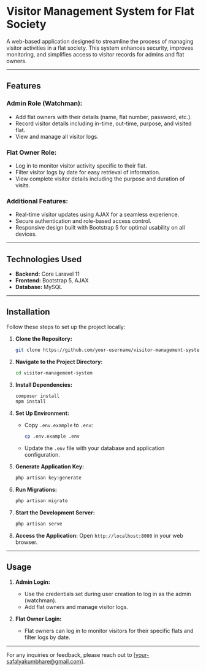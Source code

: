 # Visitor Management System for Flat Society

A web-based application designed to streamline the process of managing visitor activities in a flat society. This system enhances security, improves monitoring, and simplifies access to visitor records for admins and flat owners.

---

## Features

### Admin Role (Watchman):
- Add flat owners with their details (name, flat number, password, etc.).
- Record visitor details including in-time, out-time, purpose, and visited flat.
- View and manage all visitor logs.

### Flat Owner Role:
- Log in to monitor visitor activity specific to their flat.
- Filter visitor logs by date for easy retrieval of information.
- View complete visitor details including the purpose and duration of visits.

### Additional Features:
- Real-time visitor updates using AJAX for a seamless experience.
- Secure authentication and role-based access control.
- Responsive design built with Bootstrap 5 for optimal usability on all devices.

---

## Technologies Used

- **Backend:** Core Laravel 11
- **Frontend:** Bootstrap 5, AJAX
- **Database:** MySQL

---

## Installation

Follow these steps to set up the project locally:

1. **Clone the Repository:**
   ```bash
   git clone https://github.com/your-username/visitor-management-system.git
   ```

2. **Navigate to the Project Directory:**
   ```bash
   cd visitor-management-system
   ```

3. **Install Dependencies:**
   ```bash
   composer install
   npm install
   ```

4. **Set Up Environment:**
   - Copy `.env.example` to `.env`:
     ```bash
     cp .env.example .env
     ```
   - Update the `.env` file with your database and application configuration.

5. **Generate Application Key:**
   ```bash
   php artisan key:generate
   ```

6. **Run Migrations:**
   ```bash
   php artisan migrate
   ```

7. **Start the Development Server:**
   ```bash
   php artisan serve
   ```

8. **Access the Application:**
   Open `http://localhost:8000` in your web browser.

---

## Usage

1. **Admin Login:**
   - Use the credentials set during user creation to log in as the admin (watchman).
   - Add flat owners and manage visitor logs.

2. **Flat Owner Login:**
   - Flat owners can log in to monitor visitors for their specific flats and filter logs by date.

---



For any inquiries or feedback, please reach out to [your-safalyakumbhare@gmail.com].
